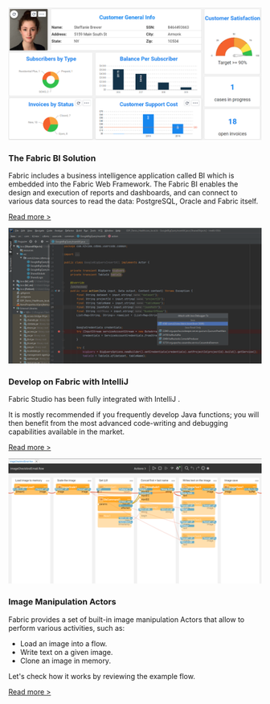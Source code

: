 <!--block-->

<img src="images/bi_1.PNG" style="zoom:80%;" />



### The Fabric BI Solution

Fabric includes a business intelligence application called BI which is embedded into the Fabric Web Framework. The Fabric BI enables the design and execution of reports and dashboards, and can connect to various data sources to read the data: PostgreSQL, Oracle and Fabric itself. 

[Read more >](20220221_fabric_bi.md)

<!--block-->

<img src="images/04_15_03_attach.png" style="zoom:80%;" />



### Develop on Fabric with IntelliJ

Fabric Studio has been fully integrated with IntelliJ . 

It is mostly recommended if you frequently develop Java functions; you will then benefit from the most advanced code-writing and debugging capabilities available in the market.  

[Read more >](20210822_fabric_intelliJ.md)

<!--block-->

<img src="images/image_manip_1.PNG" style="zoom:80%;" />



### Image Manipulation Actors

Fabric provides a set of built-in image manipulation Actors that allow to perform various activities, such as:

- Load an image into a flow.
- Write text on a given image.
- Clone an image in memory.

Let's check how it works by reviewing the example flow. 

[Read more >](20210701_image_manipulation_actors.md)

<!--block-->

